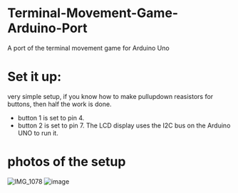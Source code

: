 # Terminal-Movement-Game-Arduino-Port
A port of the terminal movement game for Arduino Uno

# Set it up:
very simple setup, if you know how to make pullupdown reasistors for buttons, then half the work is done.
  - button 1 is set to pin 4.
  - button 2 is set to pin 7.
The LCD display uses the I2C bus on the Arduino UNO to run it.

# photos of the setup
![IMG_1078](https://user-images.githubusercontent.com/105907112/176252838-dceab733-7a9e-4f1f-b083-0b24ab6a56d9.jpeg)
![image](https://user-images.githubusercontent.com/105907112/176253440-cacefcd1-4e64-46a6-8a7b-112c53664fe4.jpeg)
